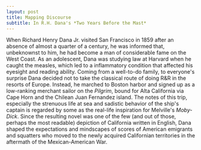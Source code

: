 ```yaml
---
layout: post
title: Mapping Discourse
subtitle: In R.H. Dana's *Two Years Before the Mast*
---
```


When Richard Henry Dana Jr. visited San Francisco in 1859 after an absence of almost a quarter of a century, he was informed that, unbeknownst to him, he had become a man of considerable fame on the West Coast. As an adolescent, Dana was studying law at Harvard when he caught the measles, which led to a inflammatory condition that affected his eyesight and reading ability. Coming from a well-to-do family, to everyone's surprise Dana decided not to take the classical route of doing R&R in the resorts of Europe. Instead, he marched to Boston harbor and signed up as a low-ranking merchant sailor on the *Pilgrim*, bound for Alta California via Cape Horn and the Chilean Juan Fernandez island. The notes of this trip, especially the strenuous life at sea and sadistic behavior of the ship's captain is regarded by some  as the real-life inspiration for Melville's *Moby-Dick*. Since the resulting novel was one of the few (and out of those, perhaps the most readable) depiction of California written in English, Dana shaped the expectations and mindscapes of scores of American emigrants and squatters who moved to the newly acquired Californian territories in the aftermath of the Mexican-American War.

